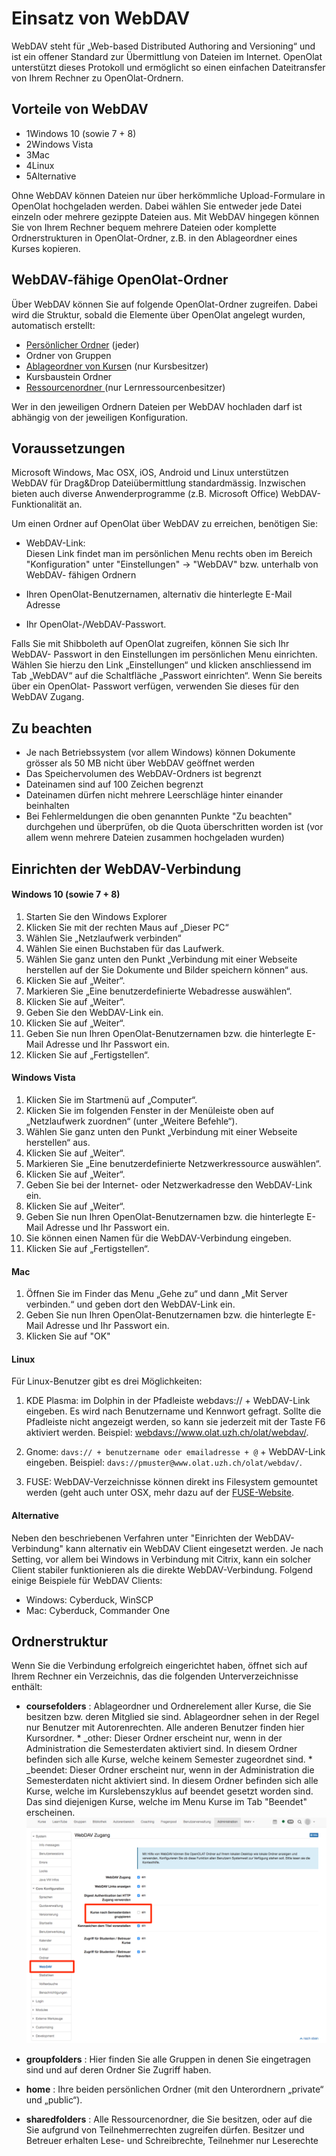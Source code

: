 # Einsatz von WebDAV

  

WebDAV steht für „Web-based Distributed Authoring and Versioning“ und ist ein
offener Standard zur Übermittlung von Dateien im Internet. OpenOlat
unterstützt dieses Protokoll und ermöglicht so einen einfachen Dateitransfer
von Ihrem Rechner zu OpenOlat-Ordnern.

  

## Vorteile von WebDAV

  * 1Windows 10 (sowie 7 + 8)
  * 2Windows Vista
  * 3Mac
  * 4Linux
  * 5Alternative

Ohne WebDAV können Dateien nur über herkömmliche Upload-Formulare in OpenOlat
hochgeladen werden. Dabei wählen Sie entweder jede Datei einzeln oder mehrere
gezippte Dateien aus. Mit WebDAV hingegen können Sie von Ihrem Rechner bequem
mehrere Dateien oder komplette Ordnerstrukturen in OpenOlat-Ordner, z.B. in
den Ablageordner eines Kurses kopieren.

## WebDAV-fähige OpenOlat-Ordner

Über WebDAV können Sie auf folgende OpenOlat-Ordner zugreifen. Dabei wird die
Struktur, sobald die Elemente über OpenOlat angelegt wurden, automatisch
erstellt:

  * [Persönlicher Ordner](../personal/Personal_folders.de.md) (jeder)
  * Ordner von Gruppen
  * [Ablageordner von Kurse](../course_operation/Using_Course_Tools.de.md#EinsatzderKurswerkzeuge-_ablageordner)n (nur Kursbesitzer)
  * Kursbaustein Ordner
  * [Ressourcenordner ](Kurseinstellungen.html#Kurseinstellungen-_detail_ressourcen)(nur Lernressourcenbesitzer)

Wer in den jeweiligen Ordnern Dateien per WebDAV hochladen darf ist abhängig
von der jeweiligen Konfiguration.

## Voraussetzungen

Microsoft Windows, Mac OSX, iOS, Android und Linux unterstützen WebDAV für
Drag&Drop Dateiübermittlung standardmässig. Inzwischen bieten auch diverse
Anwenderprogramme (z.B. Microsoft Office) WebDAV-Funktionalität an.

Um einen Ordner auf OpenOlat über WebDAV zu erreichen, benötigen Sie:

  * WebDAV-Link:   
Diesen Link findet man im persönlichen Menu rechts oben im Bereich
"Konfiguration" unter "Einstellungen" → "WebDAV" bzw. unterhalb von WebDAV-
fähigen Ordnern

  * Ihren OpenOlat-Benutzernamen, alternativ die hinterlegte E-Mail Adresse
  * Ihr OpenOlat-/WebDAV-Passwort.

Falls Sie mit Shibboleth auf OpenOlat zugreifen, können Sie sich Ihr WebDAV-
Passwort in den Einstellungen im persönlichen Menu einrichten. Wählen Sie
hierzu den Link „Einstellungen“ und klicken anschliessend im Tab „WebDAV“ auf
die Schaltfläche „Passwort einrichten“. Wenn Sie bereits über ein OpenOlat-
Passwort verfügen, verwenden Sie dieses für den WebDAV Zugang.

## Zu beachten

  * Je nach Betriebssystem (vor allem Windows) können Dokumente grösser als 50 MB nicht über WebDAV geöffnet werden
  * Das Speichervolumen des WebDAV-Ordners ist begrenzt
  * Dateinamen sind auf 100 Zeichen begrenzt
  * Dateinamen dürfen nicht mehrere Leerschläge hinter einander beinhalten
  * Bei Fehlermeldungen die oben genannten Punkte "Zu beachten" durchgehen und überprüfen, ob die Quota überschritten worden ist (vor allem wenn mehrere Dateien zusammen hochgeladen wurden)

  

## Einrichten der WebDAV-Verbindung

#### Windows 10 (sowie 7 + 8)

  1. Starten Sie den Windows Explorer
  2. Klicken Sie mit der rechten Maus auf „Dieser PC“
  3. Wählen Sie „Netzlaufwerk verbinden“
  4. Wählen Sie einen Buchstaben für das Laufwerk.
  5. Wählen Sie ganz unten den Punkt „Verbindung mit einer Webseite herstellen auf der Sie Dokumente und Bilder speichern können“ aus.
  6. Klicken Sie auf „Weiter“.
  7. Markieren Sie „Eine benutzerdefinierte Webadresse auswählen“.
  8. Klicken Sie auf „Weiter“.
  9. Geben Sie den WebDAV-Link ein.
  10. Klicken Sie auf „Weiter“.
  11. Geben Sie nun Ihren OpenOlat-Benutzernamen bzw. die hinterlegte E-Mail Adresse und Ihr Passwort ein.
  12. Klicken Sie auf „Fertigstellen“.

#### Windows Vista

  1. Klicken Sie im Startmenü auf „Computer“.
  2. Klicken Sie im folgenden Fenster in der Menüleiste oben auf „Netzlaufwerk zuordnen“ (unter „Weitere Befehle“).
  3. Wählen Sie ganz unten den Punkt „Verbindung mit einer Webseite herstellen“ aus.
  4. Klicken Sie auf „Weiter“.
  5. Markieren Sie „Eine benutzerdefinierte Netzwerkressource auswählen“.
  6. Klicken Sie auf „Weiter“.
  7. Geben Sie bei der Internet- oder Netzwerkadresse den WebDAV-Link ein.
  8. Klicken Sie auf „Weiter“.
  9. Geben Sie nun Ihren OpenOlat-Benutzernamen bzw. die hinterlegte E-Mail Adresse und Ihr Passwort ein.
  10. Sie können einen Namen für die WebDAV-Verbindung eingeben.
  11. Klicken Sie auf „Fertigstellen“.

#### Mac

  1. Öffnen Sie im Finder das Menu „Gehe zu“ und dann „Mit Server verbinden.“ und geben dort den WebDAV-Link ein.
  2. Geben Sie nun Ihren OpenOlat-Benutzernamen bzw. die hinterlegte E-Mail Adresse und Ihr Passwort ein.
  3. Klicken Sie auf "OK"

#### Linux

Für Linux-Benutzer gibt es drei Möglichkeiten:

  1. KDE Plasma: im Dolphin in der Pfadleiste webdavs:// + WebDAV-Link eingeben. Es wird nach Benutzername und Kennwort gefragt. Sollte die Pfadleiste nicht angezeigt werden, so kann sie jederzeit mit der Taste F6 aktiviert werden. Beispiel: <webdavs://www.olat.uzh.ch/olat/webdav/>.

  2. Gnome: `davs:// + benutzername oder emailadresse + @` \+ WebDAV-Link eingeben. Beispiel: `davs://pmuster@www.olat.uzh.ch/olat/webdav/`.
  3. FUSE: WebDAV-Verzeichnisse können direkt ins Filesystem gemountet werden (geht auch unter OSX, mehr dazu auf der [FUSE-Website](http://fuse.sourceforge.net "FUSE-Website").

#### Alternative

Neben den beschriebenen Verfahren unter "Einrichten der WebDAV-Verbindung"
kann alternativ ein WebDAV Client eingesetzt werden. Je nach Setting, vor
allem bei Windows in Verbindung mit Citrix, kann ein solcher Client stabiler
funktionieren als die direkte WebDAV-Verbindung. Folgend einige Beispiele für
WebDAV Clients:

  * Windows: Cyberduck, WinSCP
  * Mac: Cyberduck, Commander One

  

## Ordnerstruktur

Wenn Sie die Verbindung erfolgreich eingerichtet haben, öffnet sich auf Ihrem
Rechner ein Verzeichnis, das die folgenden Unterverzeichnisse enthält:

  *  **coursefolders** : Ablageordner und Ordnerelement aller Kurse, die Sie besitzen bzw. deren Mitglied sie sind. Ablageordner sehen in der Regel nur Benutzer mit Autorenrechten. Alle anderen Benutzer finden hier Kursordner. 
    * _other: Dieser Ordner erscheint nur, wenn in der Administration die Semesterdaten aktiviert sind. In diesem Ordner befinden sich alle Kurse, welche keinem Semester zugeordnet sind.
    * _beendet: Dieser Ordner erscheint nur, wenn in der Administration die Semesterdaten nicht aktiviert sind. In diesem Ordner befinden sich alle Kurse, welche im Kurslebenszyklus auf beendet gesetzt worden sind. Das sind diejenigen Kurse, welche im Menu Kurse im Tab "Beendet" erscheinen.  
![](assets/administration_webdav.png)

  *  **groupfolders** : Hier finden Sie alle Gruppen in denen Sie eingetragen sind und auf deren Ordner Sie Zugriff haben.
  *  **home** : Ihre beiden persönlichen Ordner (mit den Unterordnern „private“ und „public“).
  *  **sharedfolders** : Alle Ressourcenordner, die Sie besitzen, oder auf die Sie aufgrund von Teilnehmerrechten zugreifen dürfen. Besitzer und Betreuer erhalten Lese- und Schreibrechte, Teilnehmer nur Leserechte

